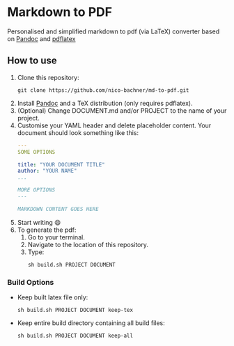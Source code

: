 # Markdown to PDF

Personalised and simplified markdown to pdf (via LaTeX) converter based on [Pandoc](https://pandoc.org) and [pdflatex](https://www.latex-project.org)

## How to use

1. Clone this repository:
    ```
    git clone https://github.com/nico-bachner/md-to-pdf.git
    ```
0. Install [Pandoc](https://pandoc.org/installing.html) and a TeX distribution (only requires pdflatex).
0. (Optional) Change DOCUMENT.md and/or PROJECT to the name of your project.
0. Customise your YAML header and delete placeholder content. Your document should look something like this:
    ``` YAML
    ---
    SOME OPTIONS

    title: "YOUR DOCUMENT TITLE"
    author: "YOUR NAME"
    ...

    MORE OPTIONS
    ---

    MARKDOWN CONTENT GOES HERE
    ```
0. Start writing :smile:
0. To generate the pdf:
    1. Go to your terminal.
    0. Navigate to the location of this repository.
    0. Type:
        ```
        sh build.sh PROJECT DOCUMENT
        ```

### Build Options
- Keep built latex file only:
    ```
    sh build.sh PROJECT DOCUMENT keep-tex
    ```
- Keep entire build directory containing all build files: 
    ```
    sh build.sh PROJECT DOCUMENT keep-all
    ```

